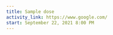```yaml
---
title: Sample dose
activity_link: https://www.google.com/
start: September 22, 2021 8:00 PM
---
```

